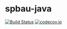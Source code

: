 # spbau-java

[![Build Status](https://travis-ci.org/niksaz/spbau-java.svg?branch=master)](https://travis-ci.org/niksaz/spbau-java)
[![codecov.io](https://codecov.io/github/niksaz/spbau-java/coverage.svg?branch=12-task)](https://codecov.io/github/niksaz/spbau-java?branch=12-task)
